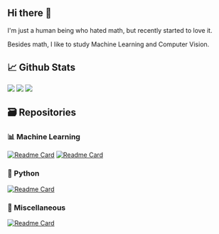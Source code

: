 ## Hi there 👋
I'm just a human being who hated math, but recently started to love it.

Besides math, I like to study Machine Learning and Computer Vision.

## 📈 Github Stats
![](https://github-profile-summary-cards.vercel.app/api/cards/stats?username=ttiagojm&theme=nord_dark) ![](https://github-profile-summary-cards.vercel.app/api/cards/repos-per-language?username=ttiagojm&hide=Html&theme=nord_dark) ![](https://github-profile-summary-cards.vercel.app/api/cards/profile-details?username=ttiagojm&theme=nord_dark)

## 🗃️ Repositories
### 📊 Machine Learning
[![Readme Card](https://github-readme-stats.vercel.app/api/pin/?username=ttiagojm&repo=Ground-Truth-vs-Prediction&theme=github_dark)](https://github.com/ttiagojm/Ground-Truth-vs-Prediction)
[![Readme Card](https://github-readme-stats.vercel.app/api/pin/?username=ttiagojm&repo=DBN-TF2&theme=github_dark)](https://github.com/ttiagojm/DBN-TF2)

### 🐍 Python
[![Readme Card](https://github-readme-stats.vercel.app/api/pin/?username=ttiagojm&repo=Twitter-Monitor&theme=github_dark)](https://github.com/ttiagojm/Twitter-Monitor)

### 🧰 Miscellaneous
[![Readme Card](https://github-readme-stats.vercel.app/api/pin/?username=ttiagojm&repo=Math4Fun&theme=github_dark)](https://github.com/ttiagojm/Math4Fun)
